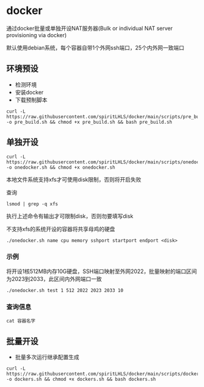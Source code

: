 # docker

通过docker批量或单独开设NAT服务器(Bulk or individual NAT server provisioning via docker)

默认使用debian系统，每个容器自带1个外网ssh端口，25个内外网一致端口

## 环境预设

- 检测环境
- 安装docker
- 下载预制脚本

```
curl -L https://raw.githubusercontent.com/spiritLHLS/docker/main/scripts/pre_build.sh -o pre_build.sh && chmod +x pre_build.sh && bash pre_build.sh
```

## 单独开设

```
curl -L https://raw.githubusercontent.com/spiritLHLS/docker/main/scripts/onedocker.sh -o onedocker.sh && chmod +x onedocker.sh
```

本地文件系统支持xfs才可使用disk限制，否则将开启失败

查询

```
lsmod | grep -q xfs
```

执行上述命令有输出才可限制disk，否则勿要填写disk

不支持xfs的系统开设的容器将共享母鸡的硬盘

```
./onedocker.sh name cpu memory sshport startport endport <disk>
```

### 示例

将开设1核512MB内存10G硬盘，SSH端口映射至外网2022，批量映射的端口区间为2023到2033，此区间内外网端口一致

```
./onedocker.sh test 1 512 2022 2023 2033 10
```

### 查询信息

```
cat 容器名字
```

## 批量开设

- 批量多次运行继承配置生成

```
curl -L https://raw.githubusercontent.com/spiritLHLS/docker/main/scripts/dockers.sh -o dockers.sh && chmod +x dockers.sh && bash dockers.sh
```
